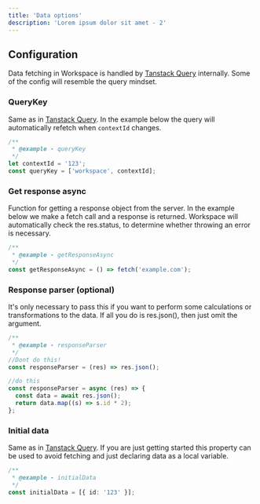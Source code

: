 ```yaml
---
title: 'Data options'
description: 'Lorem ipsum dolor sit amet - 2'
---
```


## Configuration

Data fetching in Workspace is handled by [Tanstack Query](https://tanstack.com/query/latest) internally. Some of the config will resemble the query mindset.

### QueryKey

Same as in [Tanstack Query](https://tanstack.com/query/latest).
In the example below the query will automatically refetch when `contextId` changes.

```ts
/**
 * @example - queryKey
 */
let contextId = '123';
const queryKey = ['workspace', contextId];
```

### Get response async

Function for getting a response object from the server.
In the example below we make a fetch call and a response is returned.
Workspace will automatically check the res.status, to determine whether throwing an error is necessary.

```ts
/**
 * @example - getResponseAsync
 */
const getResponseAsync = () => fetch('example.com');
```

### Response parser (optional)

It's only necessary to pass this if you want to perform some calculations or transformations to the data.
If all you do is res.json(), then just omit the argument.

```ts
/**
 * @example - responseParser
 */
//Dont do this!
const responseParser = (res) => res.json();

//do this
const responseParser = async (res) => {
  const data = await res.json();
  return data.map((s) => s.id * 2);
};
```

### Initial data

Same as in [Tanstack Query](https://tanstack.com/query/latest).
If you are just getting started this property can be used to avoid fetching and just declaring data as a local variable.

```ts
/**
 * @example - initialData
 */
const initialData = [{ id: '123' }];
```
